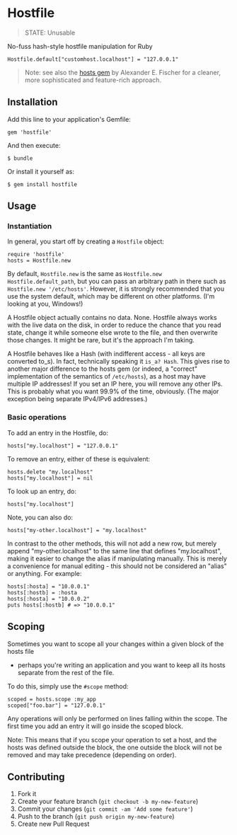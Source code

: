 # Hostfile

> STATE: Unusable

No-fuss hash-style hostfile manipulation for Ruby

    Hostfile.default["customhost.localhost"] = "127.0.0.1"

> Note: see also the [hosts gem] by Alexander E. Fischer for a cleaner, more
> sophisticated and feature-rich approach.

## Installation

Add this line to your application's Gemfile:

    gem 'hostfile'

And then execute:

    $ bundle

Or install it yourself as:

    $ gem install hostfile

## Usage

### Instantiation

In general, you start off by creating a `Hostfile` object:

    require 'hostfile'
    hosts = Hostfile.new

By default, `Hostfile.new` is the same as `Hostfile.new Hostfile.default_path`, but
you can pass an arbitrary path in there such as `Hostfile.new '/etc/hosts'`.
However, it is strongly recommended that you use the system default, which may be
different on other platforms. (I'm looking at you, Windows!)

A Hostfile object actually contains no data. None. Hostfile always works with the
live data on the disk, in order to reduce the chance that you read state, change it
while someone else wrote to the file, and then overwrite those changes. It might be
rare, but it's the approach I'm taking.

A Hostfile behaves like a Hash (with indifferent access - all keys are converted
to_s). In fact, technically speaking it `is_a? Hash`. This gives rise to another
major difference to the hosts gem (or indeed, a "correct" implementation of the
semantics of `/etc/hosts`), as a host may have multiple IP addresses! If you set an
IP here, you will remove any other IPs. This is probably what you want 99.9% of the
time, obviously. (The major exception being separate IPv4/IPv6 addresses.)

### Basic operations

To add an entry in the Hostfile, do:

    hosts["my.localhost"] = "127.0.0.1"

To remove an entry, either of these is equivalent:

    hosts.delete "my.localhost"
    hosts["my.localhost"] = nil

To look up an entry, do:

    hosts["my.localhost"]

Note, you can also do:

    hosts["my-other.localhost"] = "my.localhost"

In contrast to the other methods, this will not add a new row, but merely append
"my-other.localhost" to the same line that defines "my.localhost", making it easier
to change the alias if manipulating manually. This is merely a convenience for
manual editing - this should not be considered an "alias" or anything. For example:

    hosts[:hosta] = "10.0.0.1"
    hosts[:hostb] = :hosta
    hosts[:hosta] = "10.0.0.2"
    puts hosts[:hostb] # => "10.0.0.1"

## Scoping

Sometimes you want to scope all your changes within a given block of the hosts file
- perhaps you're writing an application and you want to keep all its hosts separate
from the rest of the file.

To do this, simply use the `#scope` method:

    scoped = hosts.scope :my_app
    scoped["foo.bar"] = "127.0.0.1"

Any operations will only be performed on lines falling within the scope. The first
time you add an entry it will go inside the scoped block.

Note: This means that if you scope your operation to set a host, and the hosts was
defined outside the block, the one outside the block will not be removed and may
take precedence (depending on order).

## Contributing

1. Fork it
2. Create your feature branch (`git checkout -b my-new-feature`)
3. Commit your changes (`git commit -am 'Add some feature'`)
4. Push to the branch (`git push origin my-new-feature`)
5. Create new Pull Request

[hosts gem]: https://github.com/aef/hosts "hosts gem by Alexander E. Fischer on Github"
